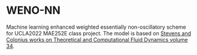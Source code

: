 # WENO-NN
Machine learning enhanced weighted essentially non-oscillatory scheme for UCLA2022 MAE252E class project. The model is based on [Stevens and Colonius works on Theoretical and Computational Fluid Dynamics volume 34](https://link.springer.com/article/10.1007/s00162-020-00531-1).
